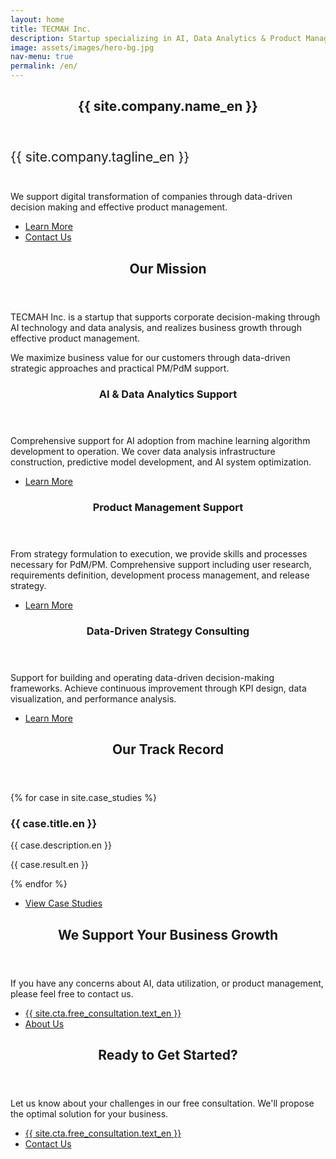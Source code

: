 ```yaml
---
layout: home
title: TECMAH Inc.
description: Startup specializing in AI, Data Analytics & Product Management Support
image: assets/images/hero-bg.jpg
nav-menu: true
permalink: /en/
---
```


<div id="main">
  <!-- Hero Section -->
  <section id="hero" class="major">
    <div class="inner">
      <header class="major">
        <h1>{{ site.company.name_en }}</h1>
      </header>
      <div class="content">
        <p style="font-size: 1.5em; margin-bottom: 2em;">{{ site.company.tagline_en }}</p>
        <p class="lead">We support digital transformation of companies through data-driven decision making and effective product management.</p>
        <ul class="actions">
          <li><a href="#mission" class="button next scrolly">Learn More</a></li>
          <li><a href="/en/contact/" class="button primary">Contact Us</a></li>
        </ul>
      </div>
    </div>
  </section>

  <!-- Mission Section -->
  <section id="mission">
    <div class="inner">
      <header class="major">
        <h2>Our Mission</h2>
      </header>
      <p>TECMAH Inc. is a startup that supports corporate decision-making through AI technology and data analysis, and realizes business growth through effective product management.</p>
      <p>We maximize business value for our customers through data-driven strategic approaches and practical PM/PdM support.</p>
    </div>
  </section>

  <!-- Services Section -->
  <section id="services" class="spotlights">
    <section>
      <div class="content">
        <div class="inner">
          <header class="major">
            <h3>AI & Data Analytics Support</h3>
          </header>
          <p>Comprehensive support for AI adoption from machine learning algorithm development to operation. We cover data analysis infrastructure construction, predictive model development, and AI system optimization.</p>
          <ul class="actions">
            <li><a href="/en/services/" class="button">Learn More</a></li>
          </ul>
        </div>
      </div>
    </section>
    <section>
      <div class="content">
        <div class="inner">
          <header class="major">
            <h3>Product Management Support</h3>
          </header>
          <p>From strategy formulation to execution, we provide skills and processes necessary for PdM/PM. Comprehensive support including user research, requirements definition, development process management, and release strategy.</p>
          <ul class="actions">
            <li><a href="/en/services/" class="button">Learn More</a></li>
          </ul>
        </div>
      </div>
    </section>
    <section>
      <div class="content">
        <div class="inner">
          <header class="major">
            <h3>Data-Driven Strategy Consulting</h3>
          </header>
          <p>Support for building and operating data-driven decision-making frameworks. Achieve continuous improvement through KPI design, data visualization, and performance analysis.</p>
          <ul class="actions">
            <li><a href="/en/services/" class="button">Learn More</a></li>
          </ul>
        </div>
      </div>
    </section>
  </section>

  <!-- Case Studies Section -->
  <section id="case-studies" class="case-studies">
    <div class="inner">
      <header class="major">
        <h2>Our Track Record</h2>
      </header>
      <div class="grid-wrapper">
        {% for case in site.case_studies %}
        <div class="col-4">
          <div class="case-study-item">
            <h3 class="case-study-title">{{ case.title.en }}</h3>
            <p class="case-study-description">{{ case.description.en }}</p>
            <p class="case-study-result">{{ case.result.en }}</p>
          </div>
        </div>
        {% endfor %}
      </div>
      <ul class="actions">
        <li><a href="{{ '/en/work/' | relative_url }}" class="button">View Case Studies</a></li>
      </ul>
    </div>
  </section>

  <!-- Mid-page CTA Section -->
  <section id="mid-cta" class="main special">
    <div class="inner">
      <header class="major">
        <h2>We Support Your Business Growth</h2>
      </header>
      <p>If you have any concerns about AI, data utilization, or product management, please feel free to contact us.</p>
      <ul class="actions uniform">
        <li><a href="{{ site.cta.free_consultation.url_en }}" class="button primary">{{ site.cta.free_consultation.text_en }}</a></li>
        <li><a href="/en/about/" class="button">About Us</a></li>
      </ul>
    </div>
  </section>

  <!-- Final CTA Section -->
  <section id="final-cta" class="main special">
    <div class="inner">
      <header class="major">
        <h2>Ready to Get Started?</h2>
      </header>
      <p>Let us know about your challenges in our free consultation. We'll propose the optimal solution for your business.</p>
      <ul class="actions uniform">
        <li><a href="{{ site.cta.free_consultation.url_en }}" class="button primary">{{ site.cta.free_consultation.text_en }}</a></li>
        <li><a href="/en/contact/" class="button">Contact Us</a></li>
      </ul>
    </div>
  </section>
</div>